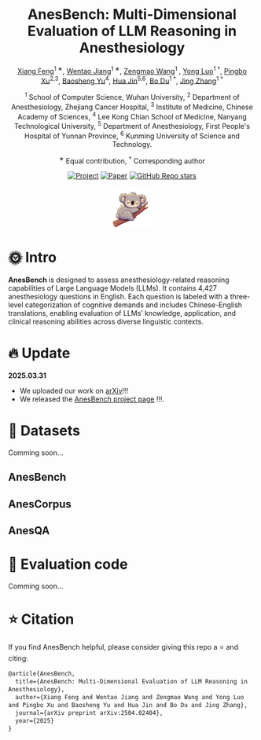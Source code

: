 <div align="center">

<h1>AnesBench: Multi-Dimensional Evaluation of LLM Reasoning in Anesthesiology</h1>


[Xiang Feng]()<sup>1 ∗</sup>, [Wentao Jiang]()<sup>1 ∗</sup>, [Zengmao Wang]()<sup>1 </sup>, [Yong Luo]()<sup>1 †</sup>, [Pingbo Xu]()<sup>2,3</sup>, [Baosheng Yu]()<sup>4</sup>, [Hua Jin]()<sup>5,6</sup>, [Bo Du]()<sup>1 †</sup>, [Jing Zhang]()<sup>1 †</sup>

<sup>1</sup> School of Computer Science, Wuhan University, <sup>2</sup> Department of Anesthesiology, Zhejiang Cancer Hospital,  <sup>3</sup> Institute of Medicine, Chinese Academy of Sciences, <sup>4</sup> Lee Kong Chian School of Medicine, Nanyang Technological University, <sup>5</sup> Department of Anesthesiology, First People's Hospital of Yunnan Province, <sup>6</sup> Kunming University of Science and Technology.

<sup>∗</sup> Equal contribution, <sup>†</sup> Corresponding author

</div>

<div align="center">

<p align='center'>
  <a href="https://mililab.github.io/anesbench.ai/"><img alt="Project" src="https://img.shields.io/badge/Project-Page-87CEEB?style=for-the-badge" /></a>
  <a href="https://arxiv.org/abs/2504.02404"><img alt="Paper" src="https://img.shields.io/badge/arXiv-2504.02404-b31b1b?style=for-the-badge" /></a>
  <a href="#"><img alt="GitHub Repo stars" src="https://img.shields.io/github/stars/MiliLab/AnesBench?style=for-the-badge" /></a>
</p>

<figure>
<div align="center">
<img src=static/logo.png width="20%">
</div>
</figure>

</div>

# 🌞 Intro
**AnesBench** is designed to assess anesthesiology-related reasoning capabilities of Large Language Models (LLMs). 
It contains 4,427 anesthesiology questions in English. 
Each question is labeled with a three-level categorization of cognitive demands and includes Chinese-English translations, 
enabling evaluation of LLMs’ knowledge, application, and clinical reasoning abilities across diverse linguistic contexts.

# 🔥 Update
**2025.03.31**
- We uploaded our work on [arXiv](https://arxiv.org/abs/2504.02404)!!!
- We released the [AnesBench project page](https://mililab.github.io/anesbench.ai/) !!!.



# 📖 Datasets
Comming soon...

## AnesBench

## AnesCorpus

## AnesQA


# 🔨 Evaluation code
Comming soon...

# ⭐ Citation

If you find AnesBench helpful, please consider giving this repo a ⭐ and citing:

```
@article{AnesBench,
  title={AnesBench: Multi-Dimensional Evaluation of LLM Reasoning in Anesthesiology},
  author={Xiang Feng and Wentao Jiang and Zengmao Wang and Yong Luo and Pingbo Xu and Baosheng Yu and Hua Jin and Bo Du and Jing Zhang},
  journal={arXiv preprint arXiv:2504.02404},
  year={2025}
}
```
